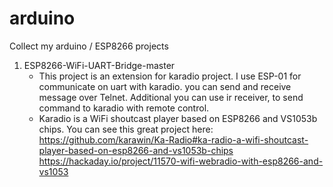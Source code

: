 # arduino

Collect my arduino / ESP8266 projects

1. ESP8266-WiFi-UART-Bridge-master
    - This project is an extension for karadio project. I use ESP-01 for communicate on uart with karadio. you can send and receive message over Telnet. Additional you can use ir receiver, to send command to karadio with remote control. 
    - Karadio is a WiFi shoutcast player based on ESP8266 and VS1053b chips. You can see this great project here:
    https://github.com/karawin/Ka-Radio#ka-radio-a-wifi-shoutcast-player-based-on-esp8266-and-vs1053b-chips
    https://hackaday.io/project/11570-wifi-webradio-with-esp8266-and-vs1053
